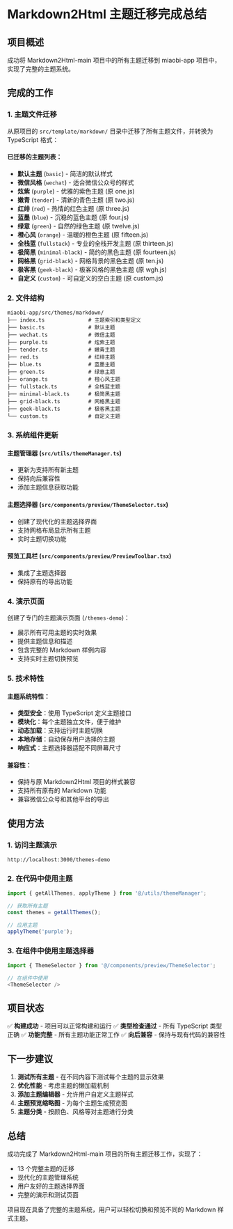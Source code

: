 # Markdown2Html 主题迁移完成总结

## 项目概述

成功将 Markdown2Html-main 项目中的所有主题迁移到 miaobi-app 项目中，实现了完整的主题系统。

## 完成的工作

### 1. 主题文件迁移

从原项目的 `src/template/markdown/` 目录中迁移了所有主题文件，并转换为 TypeScript 格式：

#### 已迁移的主题列表：
- **默认主题** (`basic`) - 简洁的默认样式
- **微信风格** (`wechat`) - 适合微信公众号的样式
- **炫紫** (`purple`) - 优雅的紫色主题 (原 one.js)
- **嫩青** (`tender`) - 清新的青色主题 (原 two.js)
- **红绯** (`red`) - 热情的红色主题 (原 three.js)
- **蓝墨** (`blue`) - 沉稳的蓝色主题 (原 four.js)
- **绿意** (`green`) - 自然的绿色主题 (原 twelve.js)
- **橙心风** (`orange`) - 温暖的橙色主题 (原 fifteen.js)
- **全栈蓝** (`fullstack`) - 专业的全栈开发主题 (原 thirteen.js)
- **极简黑** (`minimal-black`) - 简约的黑色主题 (原 fourteen.js)
- **网格黑** (`grid-black`) - 网格背景的黑色主题 (原 ten.js)
- **极客黑** (`geek-black`) - 极客风格的黑色主题 (原 wgh.js)
- **自定义** (`custom`) - 可自定义的空白主题 (原 custom.js)

### 2. 文件结构

```
miaobi-app/src/themes/markdown/
├── index.ts              # 主题索引和类型定义
├── basic.ts              # 默认主题
├── wechat.ts             # 微信主题
├── purple.ts             # 炫紫主题
├── tender.ts             # 嫩青主题
├── red.ts                # 红绯主题
├── blue.ts               # 蓝墨主题
├── green.ts              # 绿意主题
├── orange.ts             # 橙心风主题
├── fullstack.ts          # 全栈蓝主题
├── minimal-black.ts      # 极简黑主题
├── grid-black.ts         # 网格黑主题
├── geek-black.ts         # 极客黑主题
└── custom.ts             # 自定义主题
```

### 3. 系统组件更新

#### 主题管理器 (`src/utils/themeManager.ts`)
- 更新为支持所有新主题
- 保持向后兼容性
- 添加主题信息获取功能

#### 主题选择器 (`src/components/preview/ThemeSelector.tsx`)
- 创建了现代化的主题选择界面
- 支持网格布局显示所有主题
- 实时主题切换功能

#### 预览工具栏 (`src/components/preview/PreviewToolbar.tsx`)
- 集成了主题选择器
- 保持原有的导出功能

### 4. 演示页面

创建了专门的主题演示页面 (`/themes-demo`)：
- 展示所有可用主题的实时效果
- 提供主题信息和描述
- 包含完整的 Markdown 样例内容
- 支持实时主题切换预览

### 5. 技术特性

#### 主题系统特性：
- **类型安全**：使用 TypeScript 定义主题接口
- **模块化**：每个主题独立文件，便于维护
- **动态加载**：支持运行时主题切换
- **本地存储**：自动保存用户选择的主题
- **响应式**：主题选择器适配不同屏幕尺寸

#### 兼容性：
- 保持与原 Markdown2Html 项目的样式兼容
- 支持所有原有的 Markdown 功能
- 兼容微信公众号和其他平台的导出

## 使用方法

### 1. 访问主题演示
```
http://localhost:3000/themes-demo
```

### 2. 在代码中使用主题
```typescript
import { getAllThemes, applyTheme } from '@/utils/themeManager';

// 获取所有主题
const themes = getAllThemes();

// 应用主题
applyTheme('purple');
```

### 3. 在组件中使用主题选择器
```typescript
import { ThemeSelector } from '@/components/preview/ThemeSelector';

// 在组件中使用
<ThemeSelector />
```

## 项目状态

✅ **构建成功** - 项目可以正常构建和运行
✅ **类型检查通过** - 所有 TypeScript 类型正确
✅ **功能完整** - 所有主题功能正常工作
✅ **向后兼容** - 保持与现有代码的兼容性

## 下一步建议

1. **测试所有主题** - 在不同内容下测试每个主题的显示效果
2. **优化性能** - 考虑主题的懒加载机制
3. **添加主题编辑器** - 允许用户自定义主题样式
4. **主题预览缩略图** - 为每个主题生成预览图
5. **主题分类** - 按颜色、风格等对主题进行分类

## 总结

成功完成了 Markdown2Html-main 项目的所有主题迁移工作，实现了：
- 13 个完整主题的迁移
- 现代化的主题管理系统
- 用户友好的主题选择界面
- 完整的演示和测试页面

项目现在具备了完整的主题系统，用户可以轻松切换和预览不同的 Markdown 样式主题。